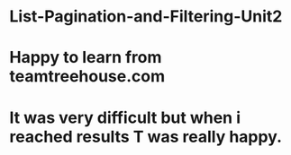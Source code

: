 # List-Pagination-and-Filtering-Unit2
# Happy to learn from teamtreehouse.com
# It was very difficult but when i reached results T was really happy.

